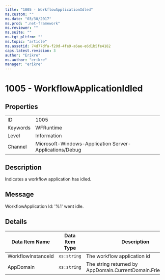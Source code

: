 ```yaml
---
title: "1005 - WorkflowApplicationIdled"
ms.custom: ""
ms.date: "03/30/2017"
ms.prod: ".net-framework"
ms.reviewer: ""
ms.suite: ""
ms.tgt_pltfrm: ""
ms.topic: "article"
ms.assetid: 74d77dfa-f20d-4fe9-a6ae-e6d1b5fe4182
caps.latest.revision: 3
author: "Erikre"
ms.author: "erikre"
manager: "erikre"
---
```

# 1005 - WorkflowApplicationIdled
## Properties  
  
|||  
|-|-|  
|ID|1005|  
|Keywords|WFRuntime|  
|Level|Information|  
|Channel|Microsoft-Windows-Application Server-Applications/Debug|  
  
## Description  
 Indicates a workflow application has idled.  
  
## Message  
 WorkflowApplication Id: '%1' went idle.  
  
## Details  
  
|Data Item Name|Data Item Type|Description|  
|--------------------|--------------------|-----------------|  
|WorkflowInstanceId|`xs:string`|The workflow application id|  
|AppDomain|`xs:string`|The string returned by AppDomain.CurrentDomain.FriendlyName.|
